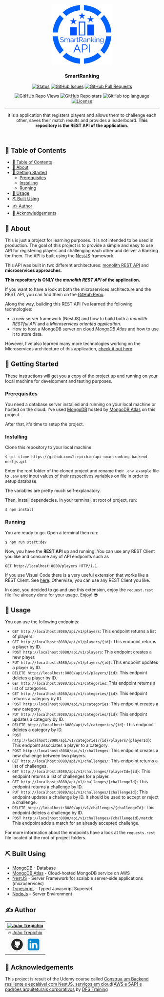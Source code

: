 <p align="center">
  <a href="" rel="noopener">
 <img width=200px height=200px src="./src/static/assets/images/LogoMakr-5TMi6r.png" alt="SmartRanking logo"></a>
</p>

<h3 align="center">SmartRanking</h3>

<div align="center">

[![Status](https://img.shields.io/badge/status-active-success.svg)]()
[![GitHub Issues](https://img.shields.io/github/issues/trepichio/api-smartranking-backend-nestjs)](https://github.com/trepichio/api-smartranking-backend-nestjs/issues)
[![GitHub Pull Requests](https://img.shields.io/github/issues-pr/trepichio/api-smartranking-backend-nestjs)](https://github.com/trepichio/api-smartranking-backend-nestjs/pulls)

![GitHUb Repo Views](https://visitor-badge.glitch.me/badge?page_id=api-smartranking-backend-nestjs.visitor-badge) ![GitHub Repo stars](https://badgen.net/github/stars/trepichio/api-smartranking-backend-nestjs)
![GitHub top language](https://img.shields.io/github/languages/top/trepichio/api-smartranking-backend-nestjs?style=falt)
[![License](https://img.shields.io/badge/license-MIT-blue.svg)](/LICENSE)
</div>

---

<p align="center"> It is a application that registers players and allows them to challenge each other, saves their match results and provides a leaderboard. <b>This repository is the REST API of the application.</b> </p>
    <br>
</p>

## 📝 Table of Contents

- [📝 Table of Contents](#-table-of-contents)
- [🧐 About <a name = "about"></a>](#-about-)
- [🏁 Getting Started <a name = "getting_started"></a>](#-getting-started-)
  - [Prerequisites](#prerequisites)
  - [Installing](#installing)
  - [Running](#running)
- [🎈 Usage <a name="usage"></a>](#-usage-)
- [⛏️ Built Using <a name = "built_using"></a>](#️-built-using-)
- [✍️ Author <a name = "author"></a>](#️-author-)
- [🎉 Acknowledgements <a name = "acknowledgement"></a>](#-acknowledgements-)

## 🧐 About <a name = "about"></a>

This is just a project for learning purposes. It is not intended to be used in production. The goal of this project is to provide a simple and easy to use API for registering players and challenging each other and deliver a Ranking for them. The API is built using the [NestJS](https://nestjs.com/) framework.

This API was built in two different architectures: [monolith REST API](https://github.com/trepichio/api-smartranking-backend-nestjs) and **microservices approaches**.

**This repository is ONLY the *monolith REST API* of the application.**

If you want to have a look at both the microservices architecture and the REST API, you can find them on the [GitHub Repo](https://github.com/trepichio/SmartRanking).

Along the way, building this REST API I've learned the following technologies:
- a new server framework (NestJS) and how to build both a *monolith RESTful API* and a *Microservices oriented application*.
- How to host a MongoDB server on cloud *MongoDB Atlas* and how to use it to store data.

However, I've also learned many more technologies working on the Microservices architecture of this application, [check it out here](https://github.com/trepichio/SmartRanking)

## 🏁 Getting Started <a name = "getting_started"></a>

These instructions will get you a copy of the project up and running on your local machine for development and testing purposes.


### Prerequisites

You need a database server installed and running on your local machine or hosted on the cloud.
I've used [MongoDB](https://www.mongodb.com/) hosted by [MongoDB Atlas](https://www.mongodb.com/cloud/atlas) on this project.

After that, it's time to setup the project.

### Installing

Clone this repository to your local machine.

```
$ git clone https://github.com/trepichio/api-smartranking-backend-nestjs.git
```


Enter the root folder of the cloned project and rename their `.env.example` file to `.env` and input values of their respectives variables on file in order to setup database.

The variables are pretty much self-explanatory.

Then, install dependecies. In your terminal, at root of project, run:

```
$ npm install
```

### Running
You are ready to go.
Open a terminal then run:

```
$ npm run start:dev
```

Now, you have the **REST API** up and running! You can use any REST Client you like and consume any of API endpoints such as

```
GET http://localhost:8080/players HTTP/1.1.
```

If you use Visual Code there is a very useful extension that works like a REST Client. See [here](https://marketplace.visualstudio.com/items?itemName=humao.rest-client). Otherwise, you can use any REST Client you like.

In case, you decided to go and use this extension, enjoy the `request.rest` file I've already done for your usage. Enjoy! 😎


## 🎈 Usage <a name="usage"></a>

You can use the following endpoints:

- `GET http://localhost:8080/api/v1/players`: This endpoint returns a list of players.
- `GET http://localhost:8080/api/v1/players/{id}`: This endpoint returns a player by ID.
- `POST http://localhost:8080/api/v1/players`: This endpoint creates a new player.
- `PUT http://localhost:8080/api/v1/players/{id}`: This endpoint updates a player by ID.
- `DELETE http://localhost:8080/api/v1/players/{id}`: This endpoint deletes a player by ID.
- `GET http://localhost:8080/api/v1/categories`: This endpoint returns a list of categories.
- `GET http://localhost:8080/api/v1/categories/{id}`: This endpoint returns a category by ID.
- `POST http://localhost:8080/api/v1/categories`: This endpoint creates a new category.
- `PUT http://localhost:8080/api/v1/categories/{id}`: This endpoint updates a category by ID.
- `DELETE http://localhost:8080/api/v1/categories/{id}`: This endpoint deletes a category by ID.
- `POST http://localhost:8080/api/v1/categories/{id}/players/{playerId}`: This endpoint associates a player to a category.
- `POST http://localhost:8080/api/v1/challenges`: This endpoint creates a new challenge between two players.
- `GET http://localhost:8080/api/v1/challenges/`: This endpoint returns a list of challenges.
- `GET http://localhost:8080/api/v1/challenges/?playerId={id}`: This endpoint returns a list of challenges for a player.
- `GET http://localhost:8080/api/v1/challenges/{challengeId}`: This endpoint returns a challenge by ID.
- `PUT http://localhost:8080/api/v1/challenges/{challengeId}`: This endpoint updates a challenge by ID. It should be used to accept or reject a challenge.
- `DELETE http://localhost:8080/api/v1/challenges/{challengeId}`: This endpoint deletes a challenge by ID.
- `POST http://localhost:8080/api/v1/challenges/{challengeId}/match`: This endpoint adds a match for an already accepted challenge.

For more information about the endpoints have a look at the `requests.rest` file located at the root of project folders.

## ⛏️ Built Using <a name = "built_using"></a>

- [MongoDB](https://www.mongodb.com/) - Database
- [MongoDB Atlas](https://www.mongodb.com/cloud/atlas) - Cloud-hosted MongoDB service on AWS
- [NestJS](https://nestjs.com/) - Server Framework for scalable server-side applications (microservices)
- [Typescript](https://www.typescriptlang.org//) - Typed Javascript Superset
- [NodeJs](https://nodejs.org/en/) - Server Environment

## ✍️ Author <a name = "author"></a>

| [<img alt="João Trepichio" src="https://avatars2.githubusercontent.com/u/11396817?s=460&u=085712d4f1296e6ad0a220ae7c0ea5278a9c40ed&v=4" width="100">](https://trepichio.github.io) |
|:--------------------------------------------------:|
| 🔥 [João Trepichio](https://trepichio.github.io)    |
| [<img alt="Github Profile" src="./src/static/assets/images/github-logo-thumbnail.png" width="50">](https://github.com/trepichio) [<img alt="LinkedIn Profile" src="./src/static/assets/images/linkedin-logo-thumbnail.png" width="50">](https://www.linkedin.com/in/trepichio/)    |



## 🎉 Acknowledgements <a name = "acknowledgement"></a>

  This project is result of the Udemy course called [Construa um Backend resiliente e escalável com NestJS, serviços em cloud[AWS e SAP] e padrões arquiteturais corporativos](https://www.udemy.com/course/construindo-um-backend-escalavel-com-nestjs-aws-e-pivotalws/) by [DFS Training](https://www.udemy.com/user/diego-fernandes-da-silva/)
